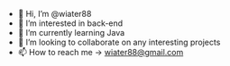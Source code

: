 - 👋 Hi, I’m @wiater88
- 👀 I’m interested in back-end
- 🌱 I’m currently learning Java
- 💞️ I’m looking to collaborate on any interesting projects 
- 📫 How to reach me -> wiater88@gmail.com

<!---
wiater88/wiater88 is a ✨ special ✨ repository because its `README.md` (this file) appears on your GitHub profile.
You can click the Preview link to take a look at your changes.
--->
